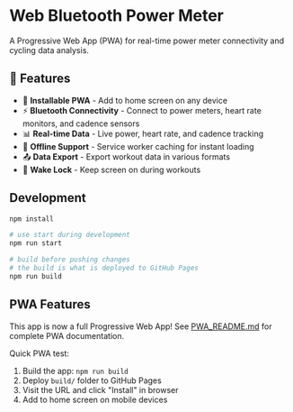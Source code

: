 # Web Bluetooth Power Meter

A Progressive Web App (PWA) for real-time power meter connectivity and cycling data analysis.

## 🌟 Features

- 📱 **Installable PWA** - Add to home screen on any device
- ⚡ **Bluetooth Connectivity** - Connect to power meters, heart rate monitors, and cadence sensors
- 📊 **Real-time Data** - Live power, heart rate, and cadence tracking
- 💾 **Offline Support** - Service worker caching for instant loading
- 📤 **Data Export** - Export workout data in various formats
- 🔋 **Wake Lock** - Keep screen on during workouts

## Development

```bash
npm install

# use start during development
npm run start

# build before pushing changes
# the build is what is deployed to GitHub Pages
npm run build
```

## PWA Features

This app is now a full Progressive Web App! See [PWA_README.md](./PWA_README.md) for complete PWA documentation.

Quick PWA test:
1. Build the app: `npm run build`
2. Deploy `build/` folder to GitHub Pages
3. Visit the URL and click "Install" in browser
4. Add to home screen on mobile devices

